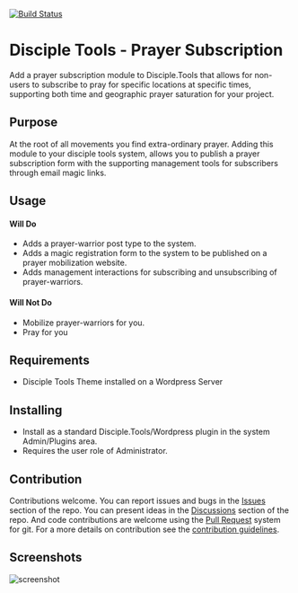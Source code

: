 [![Build Status](https://travis-ci.com/DiscipleTools/disciple-tools-prayer-subscription.svg?branch=master)](https://travis-ci.com/DiscipleTools/disciple-tools-prayer-subscription)

# Disciple Tools - Prayer Subscription

Add a prayer subscription module to Disciple.Tools that allows for non-users to subscribe to pray for specific locations
at specific times, supporting both time and geographic prayer saturation for your project.

## Purpose

At the root of all movements you find extra-ordinary prayer. Adding this module to your disciple tools system, allows
you to publish a prayer subscription form with the supporting management tools for subscribers through email magic links.

## Usage

#### Will Do

- Adds a prayer-warrior post type to the system.
- Adds a magic registration form to the system to be published on a prayer mobilization website.
- Adds management interactions for subscribing and unsubscribing of prayer-warriors.

#### Will Not Do

- Mobilize prayer-warriors for you.
- Pray for you

## Requirements

- Disciple Tools Theme installed on a Wordpress Server

## Installing

- Install as a standard Disciple.Tools/Wordpress plugin in the system Admin/Plugins area.
- Requires the user role of Administrator.

## Contribution

Contributions welcome. You can report issues and bugs in the
[Issues](https://github.com/DiscipleTools/disciple-tools-prayer-subscription/issues) section of the repo. You can present ideas
in the [Discussions](https://github.com/DiscipleTools/disciple-tools-prayer-subscription/discussions) section of the repo. And
code contributions are welcome using the [Pull Request](https://github.com/DiscipleTools/disciple-tools-prayer-subscription/pulls)
system for git. For a more details on contribution see the
[contribution guidelines](https://github.com/DiscipleTools/disciple-tools-prayer-subscription/blob/master/CONTRIBUTING.md).


## Screenshots

![screenshot](https://via.placeholder.com/600x150)
